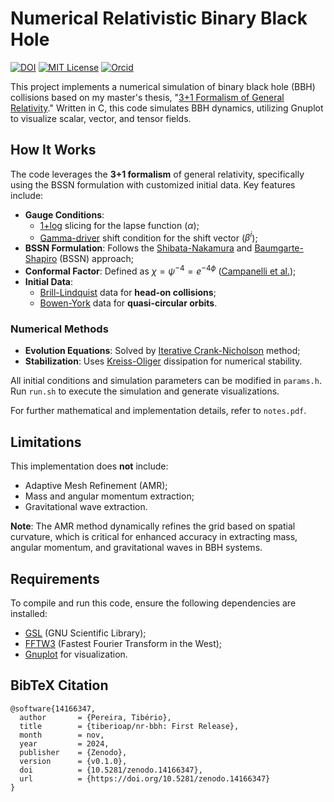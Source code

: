 # **Numerical Relativistic Binary Black Hole**

[![DOI](https://zenodo.org/badge/DOI/10.5281/zenodo.14166347.svg)](https://doi.org/10.5281/zenodo.14166347)
[![MIT License](https://img.shields.io/badge/license-MIT-blue.svg)](https://github.com/tiberioap/grav_waldo/blob/main/LICENSE)
[![Orcid](https://img.shields.io/badge/orcid-A6CE39?style=flat&logo=orcid&logoColor=white)](https://orcid.org/0000-0003-1856-6881)

This project implements a numerical simulation of binary black hole (BBH) collisions based on my master's thesis, "[3+1 Formalism of General Relativity](https://repositorio.ufrn.br/handle/123456789/25308)." Written in C, this code simulates BBH dynamics, utilizing Gnuplot to visualize scalar, vector, and tensor fields.

## How It Works
The code leverages the **3+1 formalism** of general relativity, specifically using the BSSN formulation with customized initial data. Key features include:
- **Gauge Conditions**:
  - [1+log](http://doi.org/10.1103/physrevd.52.2059) slicing for the lapse function ($\alpha$);
  - [Gamma-driver](http://doi.org/10.1103/physrevd.73.124011) shift condition for the shift vector ($\beta^i$);
- **BSSN Formulation**: Follows the [Shibata-Nakamura](http://doi.org/10.1103/physrevd.52.5428) and [Baumgarte-Shapiro](http://doi.org/10.1103/physrevd.59.024007) (BSSN) approach;
- **Conformal Factor**: Defined as $\chi = \psi^{-4} = e^{-4\phi}$ ([Campanelli et al.](http://doi.org/10.1103/physrevlett.96.111101));
- **Initial Data**:
  - [Brill-Lindquist](http://doi.org./10.1063/1.1704020) data for **head-on collisions**;
  - [Bowen-York](http://doi.org/10.1103/physrevd.21.2047) data for **quasi-circular orbits**.

### Numerical Methods
- **Evolution Equations**: Solved by [Iterative Crank-Nicholson](http://doi.org/10.1103/physrevd.61.087501) method;
- **Stabilization**: Uses [Kreiss-Oliger](https://www.semanticscholar.org/paper/Methods-for-the-approximate-solution-of-time-Kreiss/283319b5fd1f578b66d40db8e26fa9f587bbd396) dissipation for numerical stability.

All initial conditions and simulation parameters can be modified in `params.h`. Run `run.sh` to execute the simulation and generate visualizations.

For further mathematical and implementation details, refer to `notes.pdf`.

## Limitations
This implementation does **not** include:
- Adaptive Mesh Refinement (AMR);
- Mass and angular momentum extraction;
- Gravitational wave extraction.

**Note**: The AMR method dynamically refines the grid based on spatial curvature, which is critical for enhanced accuracy in extracting mass, angular momentum, and gravitational waves in BBH systems.

## Requirements
To compile and run this code, ensure the following dependencies are installed:
- [GSL](https://www.gnu.org/software/gsl/) (GNU Scientific Library);
- [FFTW3](http://www.fftw.org/) (Fastest Fourier Transform in the West);
- [Gnuplot](http://www.gnuplot.info/) for visualization.

## BibTeX Citation

```
@software{14166347,
  author       = {Pereira, Tibério},
  title        = {tiberioap/nr-bbh: First Release},
  month        = nov,
  year         = 2024,
  publisher    = {Zenodo},
  version      = {v0.1.0},
  doi          = {10.5281/zenodo.14166347},
  url          = {https://doi.org/10.5281/zenodo.14166347}
}
```